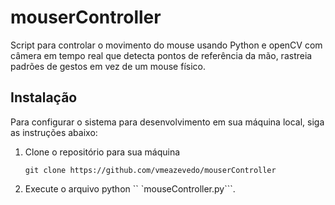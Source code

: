 # mouserController
Script para controlar o movimento do mouse usando Python e openCV com câmera em tempo real que detecta pontos de referência da mão, rastreia padrões de gestos em vez de um mouse físico.


## Instalação

Para configurar o sistema para desenvolvimento em sua máquina local, siga as instruções abaixo:

1. Clone o repositório para sua máquina

   ``
   git clone https://github.com/vmeazevedo/mouserController
   ``

2. Execute o arquivo python `` `mouseController.py```.
